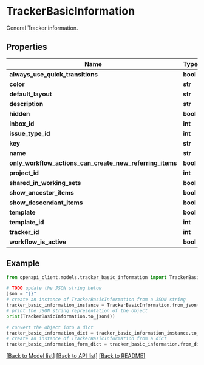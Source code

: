 # TrackerBasicInformation

General Tracker information.

## Properties

Name | Type | Description | Notes
------------ | ------------- | ------------- | -------------
**always_use_quick_transitions** | **bool** |  | [optional] 
**color** | **str** |  | [optional] 
**default_layout** | **str** |  | [optional] 
**description** | **str** |  | [optional] 
**hidden** | **bool** |  | [optional] 
**inbox_id** | **int** |  | [optional] 
**issue_type_id** | **int** |  | [optional] 
**key** | **str** |  | [optional] 
**name** | **str** |  | [optional] 
**only_workflow_actions_can_create_new_referring_items** | **bool** |  | [optional] 
**project_id** | **int** |  | [optional] 
**shared_in_working_sets** | **bool** |  | [optional] 
**show_ancestor_items** | **bool** |  | [optional] 
**show_descendant_items** | **bool** |  | [optional] 
**template** | **bool** |  | [optional] 
**template_id** | **int** |  | [optional] 
**tracker_id** | **int** |  | [optional] 
**workflow_is_active** | **bool** |  | [optional] 

## Example

```python
from openapi_client.models.tracker_basic_information import TrackerBasicInformation

# TODO update the JSON string below
json = "{}"
# create an instance of TrackerBasicInformation from a JSON string
tracker_basic_information_instance = TrackerBasicInformation.from_json(json)
# print the JSON string representation of the object
print(TrackerBasicInformation.to_json())

# convert the object into a dict
tracker_basic_information_dict = tracker_basic_information_instance.to_dict()
# create an instance of TrackerBasicInformation from a dict
tracker_basic_information_form_dict = tracker_basic_information.from_dict(tracker_basic_information_dict)
```
[[Back to Model list]](../README.md#documentation-for-models) [[Back to API list]](../README.md#documentation-for-api-endpoints) [[Back to README]](../README.md)


